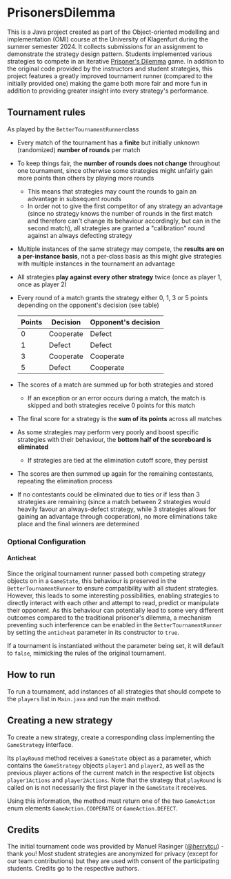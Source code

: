 # PrisonersDilemma

This is a Java project created as part of the Object-oriented modelling and implementation (OMI) course at the University of Klagenfurt during the summer semester 2024. It collects submissions for an assignment to demonstrate the strategy design pattern. Students implemented various strategies to compete in an iterative [Prisoner's Dilemma](https://en.wikipedia.org/wiki/Prisoner%27s_dilemma) game. In addition to the original code provided by the instructors and student strategies, this project features a greatly improved tournament runner (compared to the initially provided one) making the game both more fair and more fun in addition to providing greater insight into every strategy's performance.

## Tournament rules

As played by the `BetterTournamentRunner`class

* Every match of the tournament has a **finite** but initially unknown (randomized) **number of rounds** per match
* To keep things fair, the **number of rounds does not change** throughout one tournament, since otherwise some strategies might unfairly gain more points than others by playing more rounds
  * This means that strategies may count the rounds to gain an advantage in subsequent rounds
  * In order not to give the first competitor of any strategy an advantage (since no strategy knows the number of rounds in the first match and therefore can't change its behaviour accordingly, but can in the second match), all strategies are granted a "calibration" round against an always defecting strategy
* Multiple instances of the same strategy may compete, the **results are on a per-instance basis**, not a per-class basis as this might give strategies with multiple instances in the tournament an advantage
* All strategies **play against every other strategy** twice (once as player 1, once as player 2)
* Every round of a match grants the strategy either 0, 1, 3 or 5 points depending on the opponent's decision (see table)

  | Points | Decision  | Opponent's decision |
  |--------|-----------|---------------------|
  | 0      | Cooperate | Defect              |
  | 1      | Defect    | Defect              |
  | 3      | Cooperate | Cooperate           |
  | 5      | Defect    | Cooperate           |

* The scores of a match are summed up for both strategies and stored
  * If an exception or an error occurs during a match, the match is skipped and both strategies receive 0 points for this match
* The final score for a strategy is the **sum of its points** across all matches
* As some strategies may perform very poorly and boost specific strategies with their behaviour, the **bottom half of the scoreboard is eliminated**
  * If strategies are tied at the elimination cutoff score, they persist
* The scores are then summed up again for the remaining contestants, repeating the elimination process
* If no contestants could be eliminated due to ties or if less than 3 strategies are remaining (since a match between 2 strategies would heavily favour an always-defect strategy, while 3 strategies allows for gaining an advantage through cooperation), no more eliminations take place and the final winners are determined

### Optional Configuration
#### Anticheat
Since the original tournament runner passed both competing strategy objects on in a `GameState`, this behaviour is preserved in the `BetterTournamentRunner` to ensure compatibility with all student strategies. However, this leads to some interesting possibilities, enabling strategies to directly interact with each other and attempt to read, predict or manipulate their opponent. As this behaviour can potentially lead to some very different outcomes compared to the traditional prisoner's dilemma, a mechanism preventing such interference can be enabled in the `BetterTournamentRunner` by setting the `anticheat` parameter in its constructor to `true`.

If a tournament is instantiated without the parameter being set, it will default to `false`, mimicking the rules of the original tournament.

## How to run

To run a tournament, add instances of all strategies that should compete to the `players` list in `Main.java` and run the main method.

## Creating a new strategy
To create a new strategy, create a corresponding class implementing the `GameStrategy` interface. 

Its `playRound` method receives a `GameState` object as a parameter, which contains the `GameStrategy` objects `player1` and `player2`, as well as the previous player actions of the current match in the respective list objects `player1Actions` and `player2Actions`. Note that the strategy that `playRound` is called on is not necessarily the first player in the `GameState` it receives.

Using this information, the method must return one of the two `GameAction` enum elements `GameAction.COOPERATE` or `GameAction.DEFECT`.

## Credits

The initial tournament code was provided by Manuel Rasinger ([@herrytcu](https://github.com/herrytco)) - thank you!
Most student strategies are anonymized for privacy (except for our team contributions) but they are used with consent of the participating students. Credits go to the respective authors.
